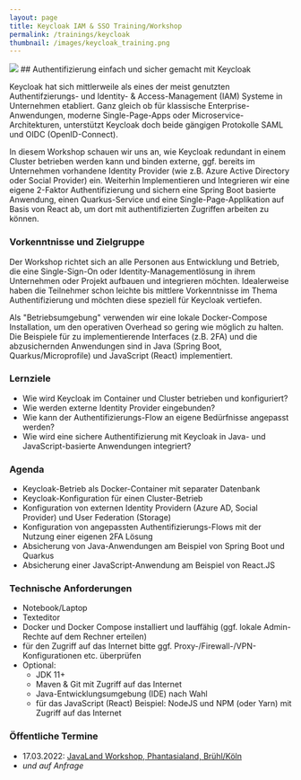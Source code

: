 ```yaml
---
layout: page
title: Keycloak IAM & SSO Training/Workshop
permalink: /trainings/keycloak
thumbnail: /images/keycloak_training.png
---
```


<img src="{{ page.thumbnail }}" class="postimg"/>
## Authentifizierung einfach und sicher gemacht mit Keycloak

Keycloak hat sich mittlerweile als eines der meist genutzten Authentifzierungs- und Identity- & Access-Management (IAM) Systeme in Unternehmen etabliert. Ganz gleich ob für klassische Enterprise-Anwendungen, moderne Single-Page-Apps oder Microservice-Architekturen, unterstützt Keycloak doch beide gängigen Protokolle SAML und OIDC (OpenID-Connect).

In diesem Workshop schauen wir uns an, wie Keycloak redundant in einem Cluster betrieben werden kann und binden externe, ggf. bereits im Unternehmen vorhandene Identity Provider (wie z.B. Azure Active Directory oder Social Provider) ein. Weiterhin Implementieren und Integrieren wir eine eigene 2-Faktor Authentifizierung und sichern eine Spring Boot basierte Anwendung, einen Quarkus-Service und eine Single-Page-Applikation auf Basis von React ab, um dort mit authentifizierten Zugriffen arbeiten zu können.

### Vorkenntnisse und Zielgruppe

Der Workshop richtet sich an alle Personen aus Entwicklung und Betrieb, die eine Single-Sign-On oder Identity-Managementlösung in ihrem Unternehmen oder Projekt aufbauen und integrieren möchten. Idealerweise haben die Teilnehmer schon leichte bis mittlere Vorkenntnisse im Thema Authentifizierung und möchten diese speziell für Keycloak vertiefen.

Als "Betriebsumgebung" verwenden wir eine lokale Docker-Compose Installation, um den operativen Overhead so gering wie möglich zu halten. Die Beispiele für zu implementierende Interfaces (z.B. 2FA) und die abzusichernden Anwendungen sind in Java (Spring Boot, Quarkus/Microprofile) und JavaScript (React) implementiert.

### Lernziele

* Wie wird Keycloak im Container und Cluster betrieben und konfiguriert?
* Wie werden externe Identity Provider eingebunden?
* Wie kann der Authentifizierungs-Flow an eigene Bedürfnisse angepasst werden?
* Wie wird eine sichere Authentifizierung mit Keycloak in Java- und JavaScript-basierte Anwendungen integriert?

### Agenda

* Keycloak-Betrieb als Docker-Container mit separater Datenbank
* Keycloak-Konfiguration für einen Cluster-Betrieb
* Konfiguration von externen Identity Providern (Azure AD, Social Provider) und User Federation (Storage)
* Konfiguration von angepassten Authentifizierungs-Flows mit der Nutzung einer eigenen 2FA Lösung
* Absicherung von Java-Anwendungen am Beispiel von Spring Boot und Quarkus
* Absicherung einer JavaScript-Anwendung am Beispiel von React.JS

### Technische Anforderungen

* Notebook/Laptop
* Texteditor
* Docker und Docker Compose installiert und lauffähig (ggf. lokale Admin-Rechte auf dem Rechner erteilen)
* für den Zugriff auf das Internet bitte ggf. Proxy-/Firewall-/VPN-Konfigurationen etc. überprüfen
* Optional:
  * JDK 11+
  * Maven & Git mit Zugriff auf das Internet
  * Java-Entwicklungsumgebung (IDE) nach Wahl
  * für das JavaScript (React) Beispiel: NodeJS und NPM (oder Yarn) mit Zugriff auf das Internet

### Öffentliche Termine

* 17.03.2022: [JavaLand Workshop, Phantasialand, Brühl/Köln](https://www.javaland.eu/)
* _und auf Anfrage_
